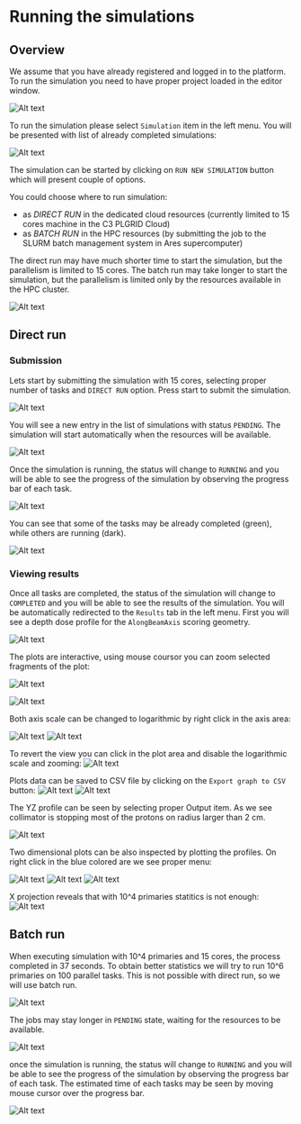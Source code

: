 # Running the simulations

## Overview

We assume that you have already registered and logged in to the platform.
To run the simulation you need to have proper project loaded in the editor window. 

![Alt text](assets/running/image.png)

To run the simulation please select `Simulation` item in the left menu. You will be presented with list of already completed simulations:

![Alt text](assets/running/image-1.png)

The simulation can be started by clicking on `RUN NEW SIMULATION` button which will present couple of options.

You could choose where to run simulation:

 - as *DIRECT RUN* in the dedicated cloud resources (currently limited to 15 cores machine in the C3 PLGRID Cloud)
 - as *BATCH RUN* in the HPC resources (by submitting the job to the SLURM batch management system in Ares supercomputer)

 The direct run may have much shorter time to start the simulation, but the parallelism is limited to 15 cores. The batch run may take longer to start the simulation, but the parallelism is limited only by the resources available in the HPC cluster.

![Alt text](assets/running/image-2.png)

## Direct run

### Submission 
Lets start by submitting the simulation with 15 cores, selecting proper number of tasks and `DIRECT RUN` option. Press start to submit the simulation.

![Alt text](assets/running/image-7.png)

You will see a new entry in the list of simulations with status `PENDING`. The simulation will start automatically when the resources will be available.

![Alt text](assets/running/image-3.png)

Once the simulation is running, the status will change to `RUNNING` and you will be able to see the progress of the simulation by observing the progress bar of each task.

![Alt text](assets/running/image-4.png)

You can see that some of the tasks may be already completed (green), while others are running (dark).

![Alt text](assets/running/image-5.png)

### Viewing results

Once all tasks are completed, the status of the simulation will change to `COMPLETED` and you will be able to see the results of the simulation.
You will be automatically redirected to the `Results` tab in the left menu.
First you will see a depth dose profile for the `AlongBeamAxis` scoring geometry.

![Alt text](assets/running/image-6.png)

The plots are interactive, using mouse coursor you can zoom selected fragments of the plot:

![Alt text](assets/running/image-8.png)

![Alt text](assets/running/image-9.png)

Both axis scale can be changed to logarithmic by right click in the axis area:

![Alt text](assets/running/image-10.png)
![Alt text](assets/running/image-11.png)

To revert the view you can click in the plot area and disable the logarithmic scale and zooming:
![Alt text](assets/running/image-12.png)

Plots data can be saved to CSV file by clicking on the `Export graph to CSV` button:
![Alt text](assets/running/image-13.png)
![Alt text](assets/running/image-14.png)

The YZ profile can be seen by selecting proper Output item. As we see collimator is stopping most of the protons on radius larger than 2 cm.

![Alt text](assets/running/image-15.png)

Two dimensional plots can be also inspected by plotting the profiles. On right click in the blue colored are we see proper menu:

![Alt text](assets/running/image-16.png)
![Alt text](assets/running/image-17.png)
![Alt text](assets/running/image-18.png)

X projection reveals that with 10^4 primaries statitics is not enough:
![Alt text](assets/running/image-19.png)

## Batch run

When executing simulation with 10^4 primaries and 15 cores, the process completed in 37 seconds. To obtain better statistics we will try to run 10^6 primaries on 100 parallel tasks. This is not possible with direct run, so we will use batch run.

![Alt text](assets/running/image-20.png)

The jobs may stay longer in `PENDING` state, waiting for the resources to be available.

![Alt text](assets/running/image-22.png)

once the simulation is running, the status will change to `RUNNING` and you will be able to see the progress of the simulation by observing the progress bar of each task.
The estimated time of each tasks may be seen by moving mouse cursor over the progress bar.

![Alt text](assets/running/image-23.png)